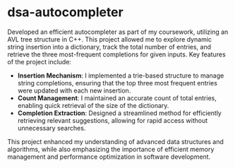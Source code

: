 # dsa-autocompleter

Developed an efficient autocompleter as part of my coursework, utilizing an AVL tree structure in C++. This project allowed me to explore dynamic string insertion into a dictionary, track the total number of entries, and retrieve the three most-frequent completions for given inputs.
Key features of the project include:
- **Insertion Mechanism**: I implemented a trie-based structure to manage string completions, ensuring that the top three most frequent entries were updated with each new insertion.
- **Count Management**: I maintained an accurate count of total entries, enabling quick retrieval of the size of the dictionary.
- **Completion Extraction**: Designed a streamlined method for efficiently retrieving relevant suggestions, allowing for rapid access without unnecessary searches.

This project enhanced my understanding of advanced data structures and algorithms, while also emphasizing the importance of efficient memory management and performance optimization in software development.
